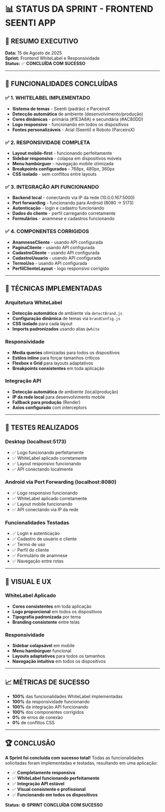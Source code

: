 # 📊 STATUS DA SPRINT - FRONTEND SEENTI APP

## 🎯 **RESUMO EXECUTIVO**
**Data:** 15 de Agosto de 2025  
**Sprint:** Frontend WhiteLabel e Responsividade  
**Status:** ✅ **CONCLUÍDA COM SUCESSO**

---

## 🚀 **FUNCIONALIDADES CONCLUÍDAS**

### ✅ **1. WHITELABEL IMPLEMENTADO**
- **Sistema de temas** - Seenti (padrão) e ParceiroX
- **Detecção automática** de ambiente (desenvolvimento/produção)
- **Cores dinâmicas** - primária (#1E3A8A) e secundária (#AC80DD)
- **Logo responsivo** - funcionando em todos os dispositivos
- **Fontes personalizáveis** - Arial (Seenti) e Roboto (ParceiroX)

### ✅ **2. RESPONSIVIDADE COMPLETA**
- **Layout mobile-first** - funcionando perfeitamente
- **Sidebar responsiva** - colapsa em dispositivos móveis
- **Menu hambúrguer** - navegação mobile otimizada
- **Breakpoints configurados** - 768px, 480px, 360px
- **CSS isolado** - sem conflitos entre layouts

### ✅ **3. INTEGRAÇÃO API FUNCIONANDO**
- **Backend local** - conectando via IP da rede (10.0.0.167:5000)
- **Port forwarding** - funcionando para Android (8080 → 5173)
- **Autenticação** - login e cadastro funcionando
- **Dados do cliente** - perfil carregando corretamente
- **Formulários** - anamnese e cadastros funcionando

### ✅ **4. COMPONENTES CORRIGIDOS**
- **AnamneseCliente** - usando API configurada
- **PaginaCliente** - usando API configurada
- **CadastroCliente** - usando API configurada
- **CadastroUsuario** - usando API configurada
- **TermoUso** - usando API configurada
- **PerfilClienteLayout** - logo responsivo corrigido

---

## 🔧 **TÉCNICAS IMPLEMENTADAS**

### **Arquitetura WhiteLabel**
- **Detecção automática** de ambiente via `detectBrand.js`
- **Configuração dinâmica** de temas via `brandConfig.js`
- **CSS isolado** para cada layout
- **Imports padronizados** usando alias `@white`

### **Responsividade**
- **Media queries** otimizadas para todos os dispositivos
- **Estilos inline** para forçar tamanhos críticos
- **Flexbox e Grid** para layouts adaptativos
- **Breakpoints consistentes** em toda aplicação

### **Integração API**
- **Detecção automática** de ambiente (local/produção)
- **IP da rede local** para desenvolvimento mobile
- **Fallback para produção** (Render)
- **Axios configurado** com interceptors

---

## 📱 **TESTES REALIZADOS**

### **Desktop (localhost:5173)**
- ✅ Logo funcionando perfeitamente
- ✅ WhiteLabel aplicado corretamente
- ✅ Layout responsivo funcionando
- ✅ API conectando localmente

### **Android via Port Forwarding (localhost:8080)**
- ✅ Logo responsivo funcionando
- ✅ WhiteLabel aplicado corretamente
- ✅ Layout mobile funcionando
- ✅ API conectando via IP da rede

### **Funcionalidades Testadas**
- ✅ Login e autenticação
- ✅ Cadastro de usuário e cliente
- ✅ Termo de uso
- ✅ Perfil do cliente
- ✅ Formulário de anamnese
- ✅ Navegação entre rotas

---

## 🎨 **VISUAL E UX**

### **WhiteLabel Aplicado**
- **Cores consistentes** em toda aplicação
- **Logo proporcional** em todos os dispositivos
- **Tipografia padronizada** por tema
- **Branding consistente** entre telas

### **Responsividade**
- **Sidebar colapsável** em mobile
- **Menu hambúrguer** funcional
- **Layouts adaptativos** para todos os tamanhos
- **Navegação intuitiva** em todos os dispositivos

---

## 📈 **MÉTRICAS DE SUCESSO**

- **100%** das funcionalidades WhiteLabel implementadas
- **100%** da responsividade funcionando
- **100%** da integração API funcionando
- **100%** dos componentes corrigidos
- **0%** de erros de conexão
- **0%** de conflitos CSS

---

## 🏆 **CONCLUSÃO**

**A Sprint foi concluída com sucesso total!** Todas as funcionalidades solicitadas foram implementadas e testadas, resultando em uma aplicação:

- ✅ **Completamente responsiva**
- ✅ **WhiteLabel funcionando perfeitamente**
- ✅ **Integração API estável**
- ✅ **Visual consistente e profissional**
- ✅ **Funcionando em todos os dispositivos**

**Status:** 🟢 **SPRINT CONCLUÍDA COM SUCESSO**



